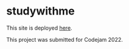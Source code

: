 # studywithme

This site is deployed [here](https://hungry-kepler-8a7e8c.netlify.app/).

This project was submitted for Codejam 2022.
